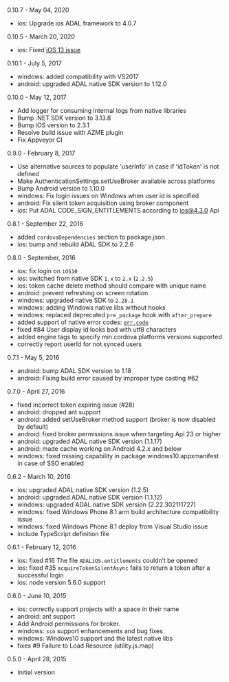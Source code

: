 0.10.7 - May 04, 2020
* ios: Upgrade ios ADAL framework to 4.0.7

0.10.5 - March 20, 2020
* ios: Fixed [iOS 13 issue](https://github.com/AzureAD/azure-activedirectory-library-for-objc/wiki/ADAL-iOS-13-support)

0.10.1 - July 5, 2017
* windows: added compatibility with VS2017
* android: upgraded ADAL native SDK version to 1.12.0 

0.10.0 - May 12, 2017
* Add logger for consuming internal logs from native libraries
* Bump .NET SDK version to 3.13.8
* Bump iOS version to 2.3.1
* Resolve build issue with AZME plugin
* Fix Appveyor CI

0.9.0 - February 8, 2017
* Use alternative sources to populate 'userInfo' in case if 'idToken' is not defined
* Make AuthenticationSettings.setUseBroker available across platforms
* Bump Android version to 1.10.0
* windows: Fix login issues on Windows when user id is specified
* android: Fix silent token acquisition using broker component
* ios: Put ADAL CODE_SIGN_ENTITLEMENTS according to ios@4.3.0 Api

0.8.1 - September 22, 2016
* added `cordovaDependencies` section to package.json
* ios: bump and rebuild ADAL SDK to 2.2.6

0.8.0 - September, 2016
* ios: fix login on `iOS10`
* ios: switched from native SDK `1.x` to `2.x` (`2.2.5`)
* ios: token cache delete method should compare with unique name
* android: prevent refreshing on screen rotation
* windows: upgraded native SDK to `2.28.1`
* windows: adding Windows native libs without hooks
* windows: replaced deprecated `pre_package` hook with `after_prepare`
* added support of native error codes: [`err.code`](https://github.com/AzureAD/azure-activedirectory-library-for-cordova#handling-errors)
* fixed #84 User display id looks bad with utf8 characters
* added engine tags to specify min cordova platforms versions supported
* correctly report userId for not synced users

0.7.1 - May 5, 2016
* android: bump ADAL SDK version to 1.18
* android: Fixing build error caused by improper type casting #62

0.7.0 - April 27, 2016

* fixed incorrect token expiring issue (#28)
* android: dropped ant support
* android: added setUseBroker method support (broker is now disabled by default)
* android: fixed broker permissions issue when targeting Api 23 or higher
* android: upgraded ADAL native SDK version (1.1.17)
* android: made cache working on Android 4.2.x and below
* windows: fixed missing capability in package.windows10.appxmanifest in case of SSO enabled

0.6.2 - March 10, 2016

* ios: upgraded ADAL native SDK version (1.2.5)
* android: upgraded ADAL native SDK version (1.1.12)
* windows: upgraded ADAL native SDK version (2.22.302111727)
* windows: fixed Windows Phone 8.1 arm build architecture compatibility issue
* windows: fixed Windows Phone 8.1 deploy from Visual Studio issue
* include TypeScript definition file

0.6.1 - February 12, 2016

* ios: fixed #16 The file `ADALiOS.entitlements` couldn’t be opened
* ios: fixed #35 `acquireTokenSilentAsync` fails to return a token after a successful login
* ios: node version 5.6.0 support

0.6.0 - June 10, 2015

* ios: correctly support projects with a space in their name
* android: ant support
* Add Android permissions for broker.
* windows: `sso` support enhancements and bug fixes
* windows: Windows10 support and the latest native libs
* fixes #9 Failure to Load Resource (utility.js.map)

0.5.0 - April 28, 2015

* Initial version
